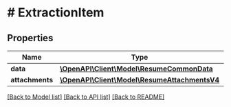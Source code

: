 # # ExtractionItem

## Properties

Name | Type | Description | Notes
------------ | ------------- | ------------- | -------------
**data** | [**\OpenAPI\Client\Model\ResumeCommonData**](ResumeCommonData.md) |  |
**attachments** | [**\OpenAPI\Client\Model\ResumeAttachmentsV4**](ResumeAttachmentsV4.md) |  | [optional]

[[Back to Model list]](../../README.md#models) [[Back to API list]](../../README.md#endpoints) [[Back to README]](../../README.md)
